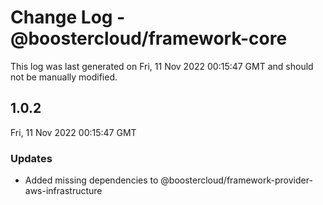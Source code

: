 # Change Log - @boostercloud/framework-core

This log was last generated on Fri, 11 Nov 2022 00:15:47 GMT and should not be manually modified.

## 1.0.2
Fri, 11 Nov 2022 00:15:47 GMT

### Updates

- Added missing dependencies to @boostercloud/framework-provider-aws-infrastructure

